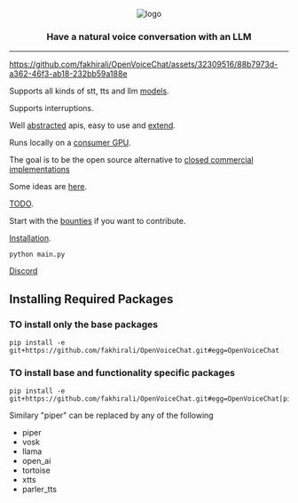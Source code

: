 
<div align="center">

![logo](media/logo.gif)

<h3>

Have a natural voice conversation with an LLM

</h3>

</div>

---

https://github.com/fakhirali/OpenVoiceChat/assets/32309516/88b7973d-a362-46f3-ab18-232bb59a188e


Supports all kinds of stt, tts and llm [models](notes/Models.md).

Supports interruptions.

Well [abstracted](/tts) apis, easy to use and [extend](notes/Adding_models.md).

Runs locally on a [consumer GPU](https://www.nvidia.com/en-us/geforce/graphics-cards/30-series/rtx-3080-3080ti/).

The goal is to be the open source alternative to [closed commercial implementations](notes/Competition.md)

Some ideas are [here](notes/Ideas.md). 

[TODO](notes/TODO.md).

Start with the [bounties](https://docs.google.com/spreadsheets/d/1d2MZTa9FKM4IHLrBs_nMuA2yuLaSY4USzdGH6vRdPbU/edit?usp=sharing) 
if you want to contribute.

[Installation](INSTALL.md).

```shell 
python main.py
```

[Discord](https://discord.gg/M5S2JksapH)

## Installing Required Packages
### TO install only the base packages
```shell
pip install -e git+https://github.com/fakhirali/OpenVoiceChat.git#egg=OpenVoiceChat
```

### TO install base and functionality specific packages
```shell
pip install -e git+https://github.com/fakhirali/OpenVoiceChat.git#egg=OpenVoiceChat[piper]
```

Similary "piper" can be replaced by any of the following
- piper
- vosk
- llama
- open_ai
- tortoise
- xtts
- parler_tts